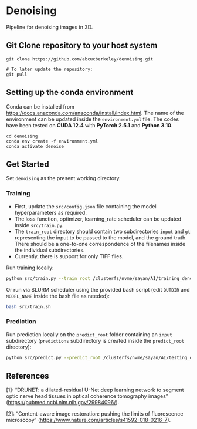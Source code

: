 # Denoising
Pipeline for denoising images in 3D.

## Git Clone repository to your host system

```
git clone https://github.com/abcucberkeley/denoising.git

# To later update the repository:
git pull
```

## Setting up the conda environment
 Conda can be installed from https://docs.anaconda.com/anaconda/install/index.html. The name of the environment can be updated inside the `environment.yml` file. The codes have been tested on **CUDA 12.4** with **PyTorch 2.5.1** and **Python 3.10**.
```
cd denoising
conda env create -f environment.yml
conda activate denoise
```

## Get Started
Set `denoising` as the present working directory. 
### Training
- First, update the `src/config.json` file containing the model hyperparameters as required. 
- The loss function, optimizer, learning_rate scheduler can be updated inside `src/train.py`.
- The `train_root` directory should contain two subdirectories `input` and `gt` representing the input to be passed to the model, and the ground truth. There should be a one-to-one correspondence of the filenames inside the individual subdirectories. 
- Currently, there is support for only TIFF files.

Run training locally:

```bash
python src/train.py --train_root /clusterfs/nvme/sayan/AI/training_denoise/ --model_root /clusterfs/nvme/sayan/AI/training_denoise/models --model_name drunet --config_file_path src/config.json
```

Or run via SLURM scheduler using the provided bash script (edit `OUTDIR` and `MODEL_NAME` inside the bash file as needed):

```bash
bash src/train.sh
```

### Prediction

Run prediction locally on the `predict_root` folder containing an `input` subdirectory (`predictions` subdirectory is created inside the `predict_root` directory):

```bash
python src/predict.py --predict_root /clusterfs/nvme/sayan/AI/testing_denoise/ --model_root /clusterfs/nvme/sayan/AI/training_denoise/models --model_name drunet --config_file_path src/config.json
```

## References

[1]: “DRUNET: a dilated-residual U-Net deep learning network to segment optic nerve head tissues in optical coherence tomography images” (https://pubmed.ncbi.nlm.nih.gov/29984096/).

[2]: “Content-aware image restoration: pushing the limits of fluorescence microscopy” (https://www.nature.com/articles/s41592-018-0216-7).   
